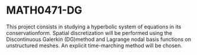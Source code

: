 # MATH0471-DG
This  project  consists  in  studying  a  hyperbolic  system  of  equations  in  its  conservationform.   Spatial  discretization  will  be  performed  using  the  Discontinuous  Galerkin  (DG)method  and  Lagrange  nodal  basis  functions  on  unstructured  meshes.  An  explicit  time-marching method will be chosen.
